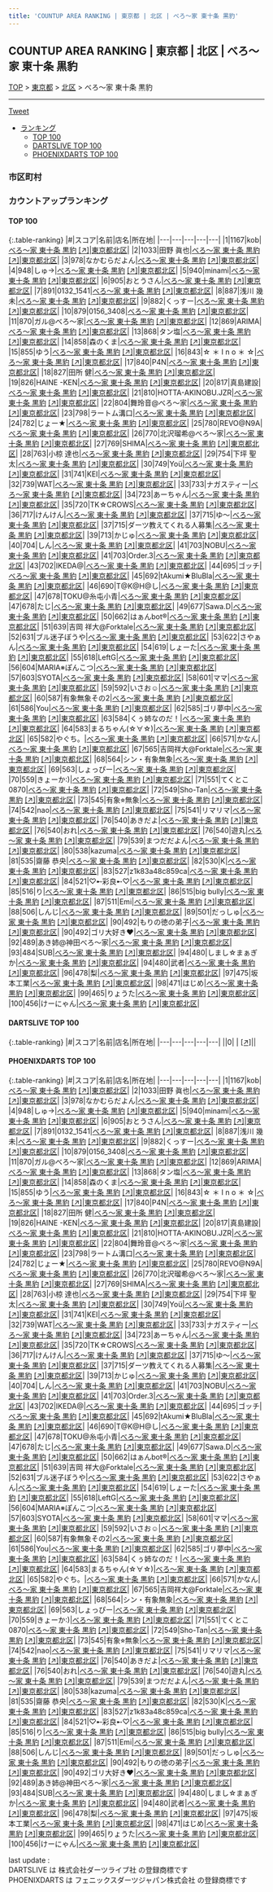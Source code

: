 ```yaml
---
title: 'COUNTUP AREA RANKING | 東京都 | 北区 | べろ～家 東十条 黒豹'
---
```

## COUNTUP AREA RANKING | 東京都 | 北区 | べろ～家 東十条 黒豹

[TOP](/darts/rank/) > [東京都](/darts/rank/東京都/) > [北区](/darts/rank/東京都/北区/) > べろ～家 東十条 黒豹

___

<a href="https://twitter.com/share?ref_src=twsrc%5Etfw" data-text="COUNTUP AREA RANKING | 東京都北区べろ～家 東十条 黒豹" class="twitter-share-button" data-hashtags="DARTSLIVE,PHOENIXDARTS,darts,ダーツ" data-show-count="false">Tweet</a>

* [ランキング](#カウントアップランキング)
    * [TOP 100](#top-100)
    * [DARTSLIVE TOP 100](#dartslive-top-100)
    * [PHOENIXDARTS TOP 100](#phoenixdarts-top-100)

### 市区町村

<ul>

</ul>

### カウントアップランキング

#### TOP 100



{:.table-ranking}
|#|スコア|名前|店名|所在地|
|---|---|---|---|---|
|1|1167|<span class="rank-name-pd">kob</span>|<a href="/darts/rank/shops/43661.html">べろ～家 東十条 黒豹</a> <a href="https://vs.phoenixdarts.com/jp/shop/shopDetailInfo/s_43661?s_seq=43661">[↗]</a>|<a href="/darts/rank/東京都/北区">東京都北区</a>|
|2|1033|<span class="rank-name-pd"><span class="pro-icon-pd"></span>田野 眞也</span>|<a href="/darts/rank/shops/43661.html">べろ～家 東十条 黒豹</a> <a href="https://vs.phoenixdarts.com/jp/shop/shopDetailInfo/s_43661?s_seq=43661">[↗]</a>|<a href="/darts/rank/東京都/北区">東京都北区</a>|
|3|978|<span class="rank-name-pd">なかむらだよん</span>|<a href="/darts/rank/shops/43661.html">べろ～家 東十条 黒豹</a> <a href="https://vs.phoenixdarts.com/jp/shop/shopDetailInfo/s_43661?s_seq=43661">[↗]</a>|<a href="/darts/rank/東京都/北区">東京都北区</a>|
|4|948|<span class="rank-name-pd">しゅ→</span>|<a href="/darts/rank/shops/43661.html">べろ～家 東十条 黒豹</a> <a href="https://vs.phoenixdarts.com/jp/shop/shopDetailInfo/s_43661?s_seq=43661">[↗]</a>|<a href="/darts/rank/東京都/北区">東京都北区</a>|
|5|940|<span class="rank-name-pd">minami</span>|<a href="/darts/rank/shops/43661.html">べろ～家 東十条 黒豹</a> <a href="https://vs.phoenixdarts.com/jp/shop/shopDetailInfo/s_43661?s_seq=43661">[↗]</a>|<a href="/darts/rank/東京都/北区">東京都北区</a>|
|6|905|<span class="rank-name-pd">おとうさん</span>|<a href="/darts/rank/shops/43661.html">べろ～家 東十条 黒豹</a> <a href="https://vs.phoenixdarts.com/jp/shop/shopDetailInfo/s_43661?s_seq=43661">[↗]</a>|<a href="/darts/rank/東京都/北区">東京都北区</a>|
|7|891|<span class="rank-name-pd">0132_1541</span>|<a href="/darts/rank/shops/43661.html">べろ～家 東十条 黒豹</a> <a href="https://vs.phoenixdarts.com/jp/shop/shopDetailInfo/s_43661?s_seq=43661">[↗]</a>|<a href="/darts/rank/東京都/北区">東京都北区</a>|
|8|887|<span class="rank-name-pd"><span class="pro-icon-pd"></span>浅川 幾未</span>|<a href="/darts/rank/shops/43661.html">べろ～家 東十条 黒豹</a> <a href="https://vs.phoenixdarts.com/jp/shop/shopDetailInfo/s_43661?s_seq=43661">[↗]</a>|<a href="/darts/rank/東京都/北区">東京都北区</a>|
|9|882|<span class="rank-name-pd">くっすー</span>|<a href="/darts/rank/shops/43661.html">べろ～家 東十条 黒豹</a> <a href="https://vs.phoenixdarts.com/jp/shop/shopDetailInfo/s_43661?s_seq=43661">[↗]</a>|<a href="/darts/rank/東京都/北区">東京都北区</a>|
|10|879|<span class="rank-name-pd">0156_3408</span>|<a href="/darts/rank/shops/43661.html">べろ～家 東十条 黒豹</a> <a href="https://vs.phoenixdarts.com/jp/shop/shopDetailInfo/s_43661?s_seq=43661">[↗]</a>|<a href="/darts/rank/東京都/北区">東京都北区</a>|
|11|870|<span class="rank-name-pd">ガル@べろ〜家</span>|<a href="/darts/rank/shops/43661.html">べろ～家 東十条 黒豹</a> <a href="https://vs.phoenixdarts.com/jp/shop/shopDetailInfo/s_43661?s_seq=43661">[↗]</a>|<a href="/darts/rank/東京都/北区">東京都北区</a>|
|12|869|<span class="rank-name-pd">ARIMA</span>|<a href="/darts/rank/shops/43661.html">べろ～家 東十条 黒豹</a> <a href="https://vs.phoenixdarts.com/jp/shop/shopDetailInfo/s_43661?s_seq=43661">[↗]</a>|<a href="/darts/rank/東京都/北区">東京都北区</a>|
|13|868|<span class="rank-name-pd">タン塩</span>|<a href="/darts/rank/shops/43661.html">べろ～家 東十条 黒豹</a> <a href="https://vs.phoenixdarts.com/jp/shop/shopDetailInfo/s_43661?s_seq=43661">[↗]</a>|<a href="/darts/rank/東京都/北区">東京都北区</a>|
|14|858|<span class="rank-name-pd">森のくま</span>|<a href="/darts/rank/shops/43661.html">べろ～家 東十条 黒豹</a> <a href="https://vs.phoenixdarts.com/jp/shop/shopDetailInfo/s_43661?s_seq=43661">[↗]</a>|<a href="/darts/rank/東京都/北区">東京都北区</a>|
|15|855|<span class="rank-name-pd">ゆう</span>|<a href="/darts/rank/shops/43661.html">べろ～家 東十条 黒豹</a> <a href="https://vs.phoenixdarts.com/jp/shop/shopDetailInfo/s_43661?s_seq=43661">[↗]</a>|<a href="/darts/rank/東京都/北区">東京都北区</a>|
|16|843|<span class="rank-name-pd">☆ ＊ I n o ＊ ☆</span>|<a href="/darts/rank/shops/43661.html">べろ～家 東十条 黒豹</a> <a href="https://vs.phoenixdarts.com/jp/shop/shopDetailInfo/s_43661?s_seq=43661">[↗]</a>|<a href="/darts/rank/東京都/北区">東京都北区</a>|
|17|840|<span class="rank-name-pd">P4N</span>|<a href="/darts/rank/shops/43661.html">べろ～家 東十条 黒豹</a> <a href="https://vs.phoenixdarts.com/jp/shop/shopDetailInfo/s_43661?s_seq=43661">[↗]</a>|<a href="/darts/rank/東京都/北区">東京都北区</a>|
|18|827|<span class="rank-name-pd">田所 健</span>|<a href="/darts/rank/shops/43661.html">べろ～家 東十条 黒豹</a> <a href="https://vs.phoenixdarts.com/jp/shop/shopDetailInfo/s_43661?s_seq=43661">[↗]</a>|<a href="/darts/rank/東京都/北区">東京都北区</a>|
|19|826|<span class="rank-name-pd">HAINE  -KEN</span>|<a href="/darts/rank/shops/43661.html">べろ～家 東十条 黒豹</a> <a href="https://vs.phoenixdarts.com/jp/shop/shopDetailInfo/s_43661?s_seq=43661">[↗]</a>|<a href="/darts/rank/東京都/北区">東京都北区</a>|
|20|817|<span class="rank-name-pd">真島建設</span>|<a href="/darts/rank/shops/43661.html">べろ～家 東十条 黒豹</a> <a href="https://vs.phoenixdarts.com/jp/shop/shopDetailInfo/s_43661?s_seq=43661">[↗]</a>|<a href="/darts/rank/東京都/北区">東京都北区</a>|
|21|810|<span class="rank-name-pd">HOTTA-AKINOBU.JZR</span>|<a href="/darts/rank/shops/43661.html">べろ～家 東十条 黒豹</a> <a href="https://vs.phoenixdarts.com/jp/shop/shopDetailInfo/s_43661?s_seq=43661">[↗]</a>|<a href="/darts/rank/東京都/北区">東京都北区</a>|
|22|804|<span class="rank-name-pd">舞玲音@べろ〜家</span>|<a href="/darts/rank/shops/43661.html">べろ～家 東十条 黒豹</a> <a href="https://vs.phoenixdarts.com/jp/shop/shopDetailInfo/s_43661?s_seq=43661">[↗]</a>|<a href="/darts/rank/東京都/北区">東京都北区</a>|
|23|798|<span class="rank-name-pd">ラートム溝口</span>|<a href="/darts/rank/shops/43661.html">べろ～家 東十条 黒豹</a> <a href="https://vs.phoenixdarts.com/jp/shop/shopDetailInfo/s_43661?s_seq=43661">[↗]</a>|<a href="/darts/rank/東京都/北区">東京都北区</a>|
|24|782|<span class="rank-name-pd">じょー★</span>|<a href="/darts/rank/shops/43661.html">べろ～家 東十条 黒豹</a> <a href="https://vs.phoenixdarts.com/jp/shop/shopDetailInfo/s_43661?s_seq=43661">[↗]</a>|<a href="/darts/rank/東京都/北区">東京都北区</a>|
|25|780|<span class="rank-name-pd">REVO@N9A</span>|<a href="/darts/rank/shops/43661.html">べろ～家 東十条 黒豹</a> <a href="https://vs.phoenixdarts.com/jp/shop/shopDetailInfo/s_43661?s_seq=43661">[↗]</a>|<a href="/darts/rank/東京都/北区">東京都北区</a>|
|26|770|<span class="rank-name-pd">北沢瑠希@べろ〜家</span>|<a href="/darts/rank/shops/43661.html">べろ～家 東十条 黒豹</a> <a href="https://vs.phoenixdarts.com/jp/shop/shopDetailInfo/s_43661?s_seq=43661">[↗]</a>|<a href="/darts/rank/東京都/北区">東京都北区</a>|
|27|769|<span class="rank-name-pd">SHIMA</span>|<a href="/darts/rank/shops/43661.html">べろ～家 東十条 黒豹</a> <a href="https://vs.phoenixdarts.com/jp/shop/shopDetailInfo/s_43661?s_seq=43661">[↗]</a>|<a href="/darts/rank/東京都/北区">東京都北区</a>|
|28|763|<span class="rank-name-pd"><span class="pro-icon-pd"></span>小椋 達也</span>|<a href="/darts/rank/shops/43661.html">べろ～家 東十条 黒豹</a> <a href="https://vs.phoenixdarts.com/jp/shop/shopDetailInfo/s_43661?s_seq=43661">[↗]</a>|<a href="/darts/rank/東京都/北区">東京都北区</a>|
|29|754|<span class="rank-name-pd"><span class="pro-icon-pd"></span>下坪 聖太</span>|<a href="/darts/rank/shops/43661.html">べろ～家 東十条 黒豹</a> <a href="https://vs.phoenixdarts.com/jp/shop/shopDetailInfo/s_43661?s_seq=43661">[↗]</a>|<a href="/darts/rank/東京都/北区">東京都北区</a>|
|30|749|<span class="rank-name-pd">Yoü</span>|<a href="/darts/rank/shops/43661.html">べろ～家 東十条 黒豹</a> <a href="https://vs.phoenixdarts.com/jp/shop/shopDetailInfo/s_43661?s_seq=43661">[↗]</a>|<a href="/darts/rank/東京都/北区">東京都北区</a>|
|31|741|<span class="rank-name-pd">KEI</span>|<a href="/darts/rank/shops/43661.html">べろ～家 東十条 黒豹</a> <a href="https://vs.phoenixdarts.com/jp/shop/shopDetailInfo/s_43661?s_seq=43661">[↗]</a>|<a href="/darts/rank/東京都/北区">東京都北区</a>|
|32|739|<span class="rank-name-pd">WAT</span>|<a href="/darts/rank/shops/43661.html">べろ～家 東十条 黒豹</a> <a href="https://vs.phoenixdarts.com/jp/shop/shopDetailInfo/s_43661?s_seq=43661">[↗]</a>|<a href="/darts/rank/東京都/北区">東京都北区</a>|
|33|733|<span class="rank-name-pd">ナガスティー</span>|<a href="/darts/rank/shops/43661.html">べろ～家 東十条 黒豹</a> <a href="https://vs.phoenixdarts.com/jp/shop/shopDetailInfo/s_43661?s_seq=43661">[↗]</a>|<a href="/darts/rank/東京都/北区">東京都北区</a>|
|34|723|<span class="rank-name-pd">あーちゃん</span>|<a href="/darts/rank/shops/43661.html">べろ～家 東十条 黒豹</a> <a href="https://vs.phoenixdarts.com/jp/shop/shopDetailInfo/s_43661?s_seq=43661">[↗]</a>|<a href="/darts/rank/東京都/北区">東京都北区</a>|
|35|720|<span class="rank-name-pd">TK☆CROWS</span>|<a href="/darts/rank/shops/43661.html">べろ～家 東十条 黒豹</a> <a href="https://vs.phoenixdarts.com/jp/shop/shopDetailInfo/s_43661?s_seq=43661">[↗]</a>|<a href="/darts/rank/東京都/北区">東京都北区</a>|
|36|717|<span class="rank-name-pd">けんけん</span>|<a href="/darts/rank/shops/43661.html">べろ～家 東十条 黒豹</a> <a href="https://vs.phoenixdarts.com/jp/shop/shopDetailInfo/s_43661?s_seq=43661">[↗]</a>|<a href="/darts/rank/東京都/北区">東京都北区</a>|
|37|715|<span class="rank-name-pd">ゆ～</span>|<a href="/darts/rank/shops/43661.html">べろ～家 東十条 黒豹</a> <a href="https://vs.phoenixdarts.com/jp/shop/shopDetailInfo/s_43661?s_seq=43661">[↗]</a>|<a href="/darts/rank/東京都/北区">東京都北区</a>|
|37|715|<span class="rank-name-pd">ダーツ教えてくれる人募集</span>|<a href="/darts/rank/shops/43661.html">べろ～家 東十条 黒豹</a> <a href="https://vs.phoenixdarts.com/jp/shop/shopDetailInfo/s_43661?s_seq=43661">[↗]</a>|<a href="/darts/rank/東京都/北区">東京都北区</a>|
|39|713|<span class="rank-name-pd">かじゅ</span>|<a href="/darts/rank/shops/43661.html">べろ～家 東十条 黒豹</a> <a href="https://vs.phoenixdarts.com/jp/shop/shopDetailInfo/s_43661?s_seq=43661">[↗]</a>|<a href="/darts/rank/東京都/北区">東京都北区</a>|
|40|704|<span class="rank-name-pd">しん</span>|<a href="/darts/rank/shops/43661.html">べろ～家 東十条 黒豹</a> <a href="https://vs.phoenixdarts.com/jp/shop/shopDetailInfo/s_43661?s_seq=43661">[↗]</a>|<a href="/darts/rank/東京都/北区">東京都北区</a>|
|41|703|<span class="rank-name-pd">NOBU</span>|<a href="/darts/rank/shops/43661.html">べろ～家 東十条 黒豹</a> <a href="https://vs.phoenixdarts.com/jp/shop/shopDetailInfo/s_43661?s_seq=43661">[↗]</a>|<a href="/darts/rank/東京都/北区">東京都北区</a>|
|41|703|<span class="rank-name-pd">Order.3</span>|<a href="/darts/rank/shops/43661.html">べろ～家 東十条 黒豹</a> <a href="https://vs.phoenixdarts.com/jp/shop/shopDetailInfo/s_43661?s_seq=43661">[↗]</a>|<a href="/darts/rank/東京都/北区">東京都北区</a>|
|43|702|<span class="rank-name-pd">IKEDA@</span>|<a href="/darts/rank/shops/43661.html">べろ～家 東十条 黒豹</a> <a href="https://vs.phoenixdarts.com/jp/shop/shopDetailInfo/s_43661?s_seq=43661">[↗]</a>|<a href="/darts/rank/東京都/北区">東京都北区</a>|
|44|695|<span class="rank-name-pd">ゴッチ</span>|<a href="/darts/rank/shops/43661.html">べろ～家 東十条 黒豹</a> <a href="https://vs.phoenixdarts.com/jp/shop/shopDetailInfo/s_43661?s_seq=43661">[↗]</a>|<a href="/darts/rank/東京都/北区">東京都北区</a>|
|45|692|<span class="rank-name-pd">tAkumi★BluBla</span>|<a href="/darts/rank/shops/43661.html">べろ～家 東十条 黒豹</a> <a href="https://vs.phoenixdarts.com/jp/shop/shopDetailInfo/s_43661?s_seq=43661">[↗]</a>|<a href="/darts/rank/東京都/北区">東京都北区</a>|
|46|690|<span class="rank-name-pd">T@K@H@し</span>|<a href="/darts/rank/shops/43661.html">べろ～家 東十条 黒豹</a> <a href="https://vs.phoenixdarts.com/jp/shop/shopDetailInfo/s_43661?s_seq=43661">[↗]</a>|<a href="/darts/rank/東京都/北区">東京都北区</a>|
|47|678|<span class="rank-name-pd">TOKU@糸屯小青</span>|<a href="/darts/rank/shops/43661.html">べろ～家 東十条 黒豹</a> <a href="https://vs.phoenixdarts.com/jp/shop/shopDetailInfo/s_43661?s_seq=43661">[↗]</a>|<a href="/darts/rank/東京都/北区">東京都北区</a>|
|47|678|<span class="rank-name-pd">たじ</span>|<a href="/darts/rank/shops/43661.html">べろ～家 東十条 黒豹</a> <a href="https://vs.phoenixdarts.com/jp/shop/shopDetailInfo/s_43661?s_seq=43661">[↗]</a>|<a href="/darts/rank/東京都/北区">東京都北区</a>|
|49|677|<span class="rank-name-pd">Sawa.D</span>|<a href="/darts/rank/shops/43661.html">べろ～家 東十条 黒豹</a> <a href="https://vs.phoenixdarts.com/jp/shop/shopDetailInfo/s_43661?s_seq=43661">[↗]</a>|<a href="/darts/rank/東京都/北区">東京都北区</a>|
|50|662|<span class="rank-name-pd">はぁんbot®</span>|<a href="/darts/rank/shops/43661.html">べろ～家 東十条 黒豹</a> <a href="https://vs.phoenixdarts.com/jp/shop/shopDetailInfo/s_43661?s_seq=43661">[↗]</a>|<a href="/darts/rank/東京都/北区">東京都北区</a>|
|51|639|<span class="rank-name-pd">吉岡 祥大@Forktale</span>|<a href="/darts/rank/shops/43661.html">べろ～家 東十条 黒豹</a> <a href="https://vs.phoenixdarts.com/jp/shop/shopDetailInfo/s_43661?s_seq=43661">[↗]</a>|<a href="/darts/rank/東京都/北区">東京都北区</a>|
|52|631|<span class="rank-name-pd">ブル迷子ぼうや</span>|<a href="/darts/rank/shops/43661.html">べろ～家 東十条 黒豹</a> <a href="https://vs.phoenixdarts.com/jp/shop/shopDetailInfo/s_43661?s_seq=43661">[↗]</a>|<a href="/darts/rank/東京都/北区">東京都北区</a>|
|53|622|<span class="rank-name-pd">さやぁん</span>|<a href="/darts/rank/shops/43661.html">べろ～家 東十条 黒豹</a> <a href="https://vs.phoenixdarts.com/jp/shop/shopDetailInfo/s_43661?s_seq=43661">[↗]</a>|<a href="/darts/rank/東京都/北区">東京都北区</a>|
|54|619|<span class="rank-name-pd">しょーた</span>|<a href="/darts/rank/shops/43661.html">べろ～家 東十条 黒豹</a> <a href="https://vs.phoenixdarts.com/jp/shop/shopDetailInfo/s_43661?s_seq=43661">[↗]</a>|<a href="/darts/rank/東京都/北区">東京都北区</a>|
|55|618|<span class="rank-name-pd">LeftG</span>|<a href="/darts/rank/shops/43661.html">べろ～家 東十条 黒豹</a> <a href="https://vs.phoenixdarts.com/jp/shop/shopDetailInfo/s_43661?s_seq=43661">[↗]</a>|<a href="/darts/rank/東京都/北区">東京都北区</a>|
|56|604|<span class="rank-name-pd">MARIA※ぽんこつ</span>|<a href="/darts/rank/shops/43661.html">べろ～家 東十条 黒豹</a> <a href="https://vs.phoenixdarts.com/jp/shop/shopDetailInfo/s_43661?s_seq=43661">[↗]</a>|<a href="/darts/rank/東京都/北区">東京都北区</a>|
|57|603|<span class="rank-name-pd">SYOTA</span>|<a href="/darts/rank/shops/43661.html">べろ～家 東十条 黒豹</a> <a href="https://vs.phoenixdarts.com/jp/shop/shopDetailInfo/s_43661?s_seq=43661">[↗]</a>|<a href="/darts/rank/東京都/北区">東京都北区</a>|
|58|601|<span class="rank-name-pd">ママ</span>|<a href="/darts/rank/shops/43661.html">べろ～家 東十条 黒豹</a> <a href="https://vs.phoenixdarts.com/jp/shop/shopDetailInfo/s_43661?s_seq=43661">[↗]</a>|<a href="/darts/rank/東京都/北区">東京都北区</a>|
|59|592|<span class="rank-name-pd">いさお☺</span>|<a href="/darts/rank/shops/43661.html">べろ～家 東十条 黒豹</a> <a href="https://vs.phoenixdarts.com/jp/shop/shopDetailInfo/s_43661?s_seq=43661">[↗]</a>|<a href="/darts/rank/東京都/北区">東京都北区</a>|
|60|587|<span class="rank-name-pd">有象無象その2</span>|<a href="/darts/rank/shops/43661.html">べろ～家 東十条 黒豹</a> <a href="https://vs.phoenixdarts.com/jp/shop/shopDetailInfo/s_43661?s_seq=43661">[↗]</a>|<a href="/darts/rank/東京都/北区">東京都北区</a>|
|61|586|<span class="rank-name-pd">You</span>|<a href="/darts/rank/shops/43661.html">べろ～家 東十条 黒豹</a> <a href="https://vs.phoenixdarts.com/jp/shop/shopDetailInfo/s_43661?s_seq=43661">[↗]</a>|<a href="/darts/rank/東京都/北区">東京都北区</a>|
|62|585|<span class="rank-name-pd">ゴリ夢中</span>|<a href="/darts/rank/shops/43661.html">べろ～家 東十条 黒豹</a> <a href="https://vs.phoenixdarts.com/jp/shop/shopDetailInfo/s_43661?s_seq=43661">[↗]</a>|<a href="/darts/rank/東京都/北区">東京都北区</a>|
|63|584|<span class="rank-name-pd">くぅ姉なのだ！</span>|<a href="/darts/rank/shops/43661.html">べろ～家 東十条 黒豹</a> <a href="https://vs.phoenixdarts.com/jp/shop/shopDetailInfo/s_43661?s_seq=43661">[↗]</a>|<a href="/darts/rank/東京都/北区">東京都北区</a>|
|64|583|<span class="rank-name-pd">まるちゃん(☆∀☆)</span>|<a href="/darts/rank/shops/43661.html">べろ～家 東十条 黒豹</a> <a href="https://vs.phoenixdarts.com/jp/shop/shopDetailInfo/s_43661?s_seq=43661">[↗]</a>|<a href="/darts/rank/東京都/北区">東京都北区</a>|
|65|582|<span class="rank-name-pd">やぐち。</span>|<a href="/darts/rank/shops/43661.html">べろ～家 東十条 黒豹</a> <a href="https://vs.phoenixdarts.com/jp/shop/shopDetailInfo/s_43661?s_seq=43661">[↗]</a>|<a href="/darts/rank/東京都/北区">東京都北区</a>|
|66|571|<span class="rank-name-pd">かなん</span>|<a href="/darts/rank/shops/43661.html">べろ～家 東十条 黒豹</a> <a href="https://vs.phoenixdarts.com/jp/shop/shopDetailInfo/s_43661?s_seq=43661">[↗]</a>|<a href="/darts/rank/東京都/北区">東京都北区</a>|
|67|565|<span class="rank-name-pd">吉岡祥大@Forktale</span>|<a href="/darts/rank/shops/43661.html">べろ～家 東十条 黒豹</a> <a href="https://vs.phoenixdarts.com/jp/shop/shopDetailInfo/s_43661?s_seq=43661">[↗]</a>|<a href="/darts/rank/東京都/北区">東京都北区</a>|
|68|564|<span class="rank-name-pd">シン・有象無象</span>|<a href="/darts/rank/shops/43661.html">べろ～家 東十条 黒豹</a> <a href="https://vs.phoenixdarts.com/jp/shop/shopDetailInfo/s_43661?s_seq=43661">[↗]</a>|<a href="/darts/rank/東京都/北区">東京都北区</a>|
|69|563|<span class="rank-name-pd">しょっぴー</span>|<a href="/darts/rank/shops/43661.html">べろ～家 東十条 黒豹</a> <a href="https://vs.phoenixdarts.com/jp/shop/shopDetailInfo/s_43661?s_seq=43661">[↗]</a>|<a href="/darts/rank/東京都/北区">東京都北区</a>|
|70|559|<span class="rank-name-pd">きょーか:)</span>|<a href="/darts/rank/shops/43661.html">べろ～家 東十条 黒豹</a> <a href="https://vs.phoenixdarts.com/jp/shop/shopDetailInfo/s_43661?s_seq=43661">[↗]</a>|<a href="/darts/rank/東京都/北区">東京都北区</a>|
|71|551|<span class="rank-name-pd">てくとこ0870</span>|<a href="/darts/rank/shops/43661.html">べろ～家 東十条 黒豹</a> <a href="https://vs.phoenixdarts.com/jp/shop/shopDetailInfo/s_43661?s_seq=43661">[↗]</a>|<a href="/darts/rank/東京都/北区">東京都北区</a>|
|72|549|<span class="rank-name-pd">Sho-Tan</span>|<a href="/darts/rank/shops/43661.html">べろ～家 東十条 黒豹</a> <a href="https://vs.phoenixdarts.com/jp/shop/shopDetailInfo/s_43661?s_seq=43661">[↗]</a>|<a href="/darts/rank/東京都/北区">東京都北区</a>|
|73|545|<span class="rank-name-pd">有象⭐︎無象</span>|<a href="/darts/rank/shops/43661.html">べろ～家 東十条 黒豹</a> <a href="https://vs.phoenixdarts.com/jp/shop/shopDetailInfo/s_43661?s_seq=43661">[↗]</a>|<a href="/darts/rank/東京都/北区">東京都北区</a>|
|74|542|<span class="rank-name-pd">nao</span>|<a href="/darts/rank/shops/43661.html">べろ～家 東十条 黒豹</a> <a href="https://vs.phoenixdarts.com/jp/shop/shopDetailInfo/s_43661?s_seq=43661">[↗]</a>|<a href="/darts/rank/東京都/北区">東京都北区</a>|
|75|541|<span class="rank-name-pd">リマリマ</span>|<a href="/darts/rank/shops/43661.html">べろ～家 東十条 黒豹</a> <a href="https://vs.phoenixdarts.com/jp/shop/shopDetailInfo/s_43661?s_seq=43661">[↗]</a>|<a href="/darts/rank/東京都/北区">東京都北区</a>|
|76|540|<span class="rank-name-pd">あきだよ</span>|<a href="/darts/rank/shops/43661.html">べろ～家 東十条 黒豹</a> <a href="https://vs.phoenixdarts.com/jp/shop/shopDetailInfo/s_43661?s_seq=43661">[↗]</a>|<a href="/darts/rank/東京都/北区">東京都北区</a>|
|76|540|<span class="rank-name-pd">おれ</span>|<a href="/darts/rank/shops/43661.html">べろ～家 東十条 黒豹</a> <a href="https://vs.phoenixdarts.com/jp/shop/shopDetailInfo/s_43661?s_seq=43661">[↗]</a>|<a href="/darts/rank/東京都/北区">東京都北区</a>|
|76|540|<span class="rank-name-pd">遊丸</span>|<a href="/darts/rank/shops/43661.html">べろ～家 東十条 黒豹</a> <a href="https://vs.phoenixdarts.com/jp/shop/shopDetailInfo/s_43661?s_seq=43661">[↗]</a>|<a href="/darts/rank/東京都/北区">東京都北区</a>|
|79|539|<span class="rank-name-pd">まつだだよん</span>|<a href="/darts/rank/shops/43661.html">べろ～家 東十条 黒豹</a> <a href="https://vs.phoenixdarts.com/jp/shop/shopDetailInfo/s_43661?s_seq=43661">[↗]</a>|<a href="/darts/rank/東京都/北区">東京都北区</a>|
|80|538|<span class="rank-name-pd">kazuma</span>|<a href="/darts/rank/shops/43661.html">べろ～家 東十条 黒豹</a> <a href="https://vs.phoenixdarts.com/jp/shop/shopDetailInfo/s_43661?s_seq=43661">[↗]</a>|<a href="/darts/rank/東京都/北区">東京都北区</a>|
|81|535|<span class="rank-name-pd"><span class="pro-icon-pd"></span>齋藤 恭央</span>|<a href="/darts/rank/shops/43661.html">べろ～家 東十条 黒豹</a> <a href="https://vs.phoenixdarts.com/jp/shop/shopDetailInfo/s_43661?s_seq=43661">[↗]</a>|<a href="/darts/rank/東京都/北区">東京都北区</a>|
|82|530|<span class="rank-name-pd">K</span>|<a href="/darts/rank/shops/43661.html">べろ～家 東十条 黒豹</a> <a href="https://vs.phoenixdarts.com/jp/shop/shopDetailInfo/s_43661?s_seq=43661">[↗]</a>|<a href="/darts/rank/東京都/北区">東京都北区</a>|
|83|527|<span class="rank-name-pd">z1k83a48c859ca</span>|<a href="/darts/rank/shops/43661.html">べろ～家 東十条 黒豹</a> <a href="https://vs.phoenixdarts.com/jp/shop/shopDetailInfo/s_43661?s_seq=43661">[↗]</a>|<a href="/darts/rank/東京都/北区">東京都北区</a>|
|84|521|<span class="rank-name-pd">♡➸彩良➸♡</span>|<a href="/darts/rank/shops/43661.html">べろ～家 東十条 黒豹</a> <a href="https://vs.phoenixdarts.com/jp/shop/shopDetailInfo/s_43661?s_seq=43661">[↗]</a>|<a href="/darts/rank/東京都/北区">東京都北区</a>|
|85|516|<span class="rank-name-pd">り</span>|<a href="/darts/rank/shops/43661.html">べろ～家 東十条 黒豹</a> <a href="https://vs.phoenixdarts.com/jp/shop/shopDetailInfo/s_43661?s_seq=43661">[↗]</a>|<a href="/darts/rank/東京都/北区">東京都北区</a>|
|86|515|<span class="rank-name-pd">big bully</span>|<a href="/darts/rank/shops/43661.html">べろ～家 東十条 黒豹</a> <a href="https://vs.phoenixdarts.com/jp/shop/shopDetailInfo/s_43661?s_seq=43661">[↗]</a>|<a href="/darts/rank/東京都/北区">東京都北区</a>|
|87|511|<span class="rank-name-pd">Emi</span>|<a href="/darts/rank/shops/43661.html">べろ～家 東十条 黒豹</a> <a href="https://vs.phoenixdarts.com/jp/shop/shopDetailInfo/s_43661?s_seq=43661">[↗]</a>|<a href="/darts/rank/東京都/北区">東京都北区</a>|
|88|506|<span class="rank-name-pd">しんじ</span>|<a href="/darts/rank/shops/43661.html">べろ～家 東十条 黒豹</a> <a href="https://vs.phoenixdarts.com/jp/shop/shopDetailInfo/s_43661?s_seq=43661">[↗]</a>|<a href="/darts/rank/東京都/北区">東京都北区</a>|
|89|501|<span class="rank-name-pd">だっしゅ</span>|<a href="/darts/rank/shops/43661.html">べろ～家 東十条 黒豹</a> <a href="https://vs.phoenixdarts.com/jp/shop/shopDetailInfo/s_43661?s_seq=43661">[↗]</a>|<a href="/darts/rank/東京都/北区">東京都北区</a>|
|90|492|<span class="rank-name-pd">もりの徳の弟子</span>|<a href="/darts/rank/shops/43661.html">べろ～家 東十条 黒豹</a> <a href="https://vs.phoenixdarts.com/jp/shop/shopDetailInfo/s_43661?s_seq=43661">[↗]</a>|<a href="/darts/rank/東京都/北区">東京都北区</a>|
|90|492|<span class="rank-name-pd">ゴリ大好き♥</span>|<a href="/darts/rank/shops/43661.html">べろ～家 東十条 黒豹</a> <a href="https://vs.phoenixdarts.com/jp/shop/shopDetailInfo/s_43661?s_seq=43661">[↗]</a>|<a href="/darts/rank/東京都/北区">東京都北区</a>|
|92|489|<span class="rank-name-pd">あき姉@神田べろ〜家</span>|<a href="/darts/rank/shops/43661.html">べろ～家 東十条 黒豹</a> <a href="https://vs.phoenixdarts.com/jp/shop/shopDetailInfo/s_43661?s_seq=43661">[↗]</a>|<a href="/darts/rank/東京都/北区">東京都北区</a>|
|93|484|<span class="rank-name-pd">SUB</span>|<a href="/darts/rank/shops/43661.html">べろ～家 東十条 黒豹</a> <a href="https://vs.phoenixdarts.com/jp/shop/shopDetailInfo/s_43661?s_seq=43661">[↗]</a>|<a href="/darts/rank/東京都/北区">東京都北区</a>|
|94|480|<span class="rank-name-pd">しまし☆まぁぎか</span>|<a href="/darts/rank/shops/43661.html">べろ～家 東十条 黒豹</a> <a href="https://vs.phoenixdarts.com/jp/shop/shopDetailInfo/s_43661?s_seq=43661">[↗]</a>|<a href="/darts/rank/東京都/北区">東京都北区</a>|
|94|480|<span class="rank-name-pd">武者</span>|<a href="/darts/rank/shops/43661.html">べろ～家 東十条 黒豹</a> <a href="https://vs.phoenixdarts.com/jp/shop/shopDetailInfo/s_43661?s_seq=43661">[↗]</a>|<a href="/darts/rank/東京都/北区">東京都北区</a>|
|96|478|<span class="rank-name-pd">梨</span>|<a href="/darts/rank/shops/43661.html">べろ～家 東十条 黒豹</a> <a href="https://vs.phoenixdarts.com/jp/shop/shopDetailInfo/s_43661?s_seq=43661">[↗]</a>|<a href="/darts/rank/東京都/北区">東京都北区</a>|
|97|475|<span class="rank-name-pd">坂本工業</span>|<a href="/darts/rank/shops/43661.html">べろ～家 東十条 黒豹</a> <a href="https://vs.phoenixdarts.com/jp/shop/shopDetailInfo/s_43661?s_seq=43661">[↗]</a>|<a href="/darts/rank/東京都/北区">東京都北区</a>|
|98|471|<span class="rank-name-pd">はじめ</span>|<a href="/darts/rank/shops/43661.html">べろ～家 東十条 黒豹</a> <a href="https://vs.phoenixdarts.com/jp/shop/shopDetailInfo/s_43661?s_seq=43661">[↗]</a>|<a href="/darts/rank/東京都/北区">東京都北区</a>|
|99|465|<span class="rank-name-pd">りょうた</span>|<a href="/darts/rank/shops/43661.html">べろ～家 東十条 黒豹</a> <a href="https://vs.phoenixdarts.com/jp/shop/shopDetailInfo/s_43661?s_seq=43661">[↗]</a>|<a href="/darts/rank/東京都/北区">東京都北区</a>|
|100|456|<span class="rank-name-pd">けーにゃん</span>|<a href="/darts/rank/shops/43661.html">べろ～家 東十条 黒豹</a> <a href="https://vs.phoenixdarts.com/jp/shop/shopDetailInfo/s_43661?s_seq=43661">[↗]</a>|<a href="/darts/rank/東京都/北区">東京都北区</a>|


#### DARTSLIVE TOP 100



{:.table-ranking}
|#|スコア|名前|店名|所在地|
|---|---|---|---|---|
||0|<span class="rank-name-dl"> </span>|<a href="/darts/rank/shops/.html"></a> <a href="">[↗]</a>|<a href="/darts/rank//"></a>|


#### PHOENIXDARTS TOP 100



{:.table-ranking}
|#|スコア|名前|店名|所在地|
|---|---|---|---|---|
|1|1167|<span class="rank-name-pd">kob</span>|<a href="/darts/rank/shops/43661.html">べろ～家 東十条 黒豹</a> <a href="https://vs.phoenixdarts.com/jp/shop/shopDetailInfo/s_43661?s_seq=43661">[↗]</a>|<a href="/darts/rank/東京都/北区">東京都北区</a>|
|2|1033|<span class="rank-name-pd"><span class="pro-icon-pd"></span>田野 眞也</span>|<a href="/darts/rank/shops/43661.html">べろ～家 東十条 黒豹</a> <a href="https://vs.phoenixdarts.com/jp/shop/shopDetailInfo/s_43661?s_seq=43661">[↗]</a>|<a href="/darts/rank/東京都/北区">東京都北区</a>|
|3|978|<span class="rank-name-pd">なかむらだよん</span>|<a href="/darts/rank/shops/43661.html">べろ～家 東十条 黒豹</a> <a href="https://vs.phoenixdarts.com/jp/shop/shopDetailInfo/s_43661?s_seq=43661">[↗]</a>|<a href="/darts/rank/東京都/北区">東京都北区</a>|
|4|948|<span class="rank-name-pd">しゅ→</span>|<a href="/darts/rank/shops/43661.html">べろ～家 東十条 黒豹</a> <a href="https://vs.phoenixdarts.com/jp/shop/shopDetailInfo/s_43661?s_seq=43661">[↗]</a>|<a href="/darts/rank/東京都/北区">東京都北区</a>|
|5|940|<span class="rank-name-pd">minami</span>|<a href="/darts/rank/shops/43661.html">べろ～家 東十条 黒豹</a> <a href="https://vs.phoenixdarts.com/jp/shop/shopDetailInfo/s_43661?s_seq=43661">[↗]</a>|<a href="/darts/rank/東京都/北区">東京都北区</a>|
|6|905|<span class="rank-name-pd">おとうさん</span>|<a href="/darts/rank/shops/43661.html">べろ～家 東十条 黒豹</a> <a href="https://vs.phoenixdarts.com/jp/shop/shopDetailInfo/s_43661?s_seq=43661">[↗]</a>|<a href="/darts/rank/東京都/北区">東京都北区</a>|
|7|891|<span class="rank-name-pd">0132_1541</span>|<a href="/darts/rank/shops/43661.html">べろ～家 東十条 黒豹</a> <a href="https://vs.phoenixdarts.com/jp/shop/shopDetailInfo/s_43661?s_seq=43661">[↗]</a>|<a href="/darts/rank/東京都/北区">東京都北区</a>|
|8|887|<span class="rank-name-pd"><span class="pro-icon-pd"></span>浅川 幾未</span>|<a href="/darts/rank/shops/43661.html">べろ～家 東十条 黒豹</a> <a href="https://vs.phoenixdarts.com/jp/shop/shopDetailInfo/s_43661?s_seq=43661">[↗]</a>|<a href="/darts/rank/東京都/北区">東京都北区</a>|
|9|882|<span class="rank-name-pd">くっすー</span>|<a href="/darts/rank/shops/43661.html">べろ～家 東十条 黒豹</a> <a href="https://vs.phoenixdarts.com/jp/shop/shopDetailInfo/s_43661?s_seq=43661">[↗]</a>|<a href="/darts/rank/東京都/北区">東京都北区</a>|
|10|879|<span class="rank-name-pd">0156_3408</span>|<a href="/darts/rank/shops/43661.html">べろ～家 東十条 黒豹</a> <a href="https://vs.phoenixdarts.com/jp/shop/shopDetailInfo/s_43661?s_seq=43661">[↗]</a>|<a href="/darts/rank/東京都/北区">東京都北区</a>|
|11|870|<span class="rank-name-pd">ガル@べろ〜家</span>|<a href="/darts/rank/shops/43661.html">べろ～家 東十条 黒豹</a> <a href="https://vs.phoenixdarts.com/jp/shop/shopDetailInfo/s_43661?s_seq=43661">[↗]</a>|<a href="/darts/rank/東京都/北区">東京都北区</a>|
|12|869|<span class="rank-name-pd">ARIMA</span>|<a href="/darts/rank/shops/43661.html">べろ～家 東十条 黒豹</a> <a href="https://vs.phoenixdarts.com/jp/shop/shopDetailInfo/s_43661?s_seq=43661">[↗]</a>|<a href="/darts/rank/東京都/北区">東京都北区</a>|
|13|868|<span class="rank-name-pd">タン塩</span>|<a href="/darts/rank/shops/43661.html">べろ～家 東十条 黒豹</a> <a href="https://vs.phoenixdarts.com/jp/shop/shopDetailInfo/s_43661?s_seq=43661">[↗]</a>|<a href="/darts/rank/東京都/北区">東京都北区</a>|
|14|858|<span class="rank-name-pd">森のくま</span>|<a href="/darts/rank/shops/43661.html">べろ～家 東十条 黒豹</a> <a href="https://vs.phoenixdarts.com/jp/shop/shopDetailInfo/s_43661?s_seq=43661">[↗]</a>|<a href="/darts/rank/東京都/北区">東京都北区</a>|
|15|855|<span class="rank-name-pd">ゆう</span>|<a href="/darts/rank/shops/43661.html">べろ～家 東十条 黒豹</a> <a href="https://vs.phoenixdarts.com/jp/shop/shopDetailInfo/s_43661?s_seq=43661">[↗]</a>|<a href="/darts/rank/東京都/北区">東京都北区</a>|
|16|843|<span class="rank-name-pd">☆ ＊ I n o ＊ ☆</span>|<a href="/darts/rank/shops/43661.html">べろ～家 東十条 黒豹</a> <a href="https://vs.phoenixdarts.com/jp/shop/shopDetailInfo/s_43661?s_seq=43661">[↗]</a>|<a href="/darts/rank/東京都/北区">東京都北区</a>|
|17|840|<span class="rank-name-pd">P4N</span>|<a href="/darts/rank/shops/43661.html">べろ～家 東十条 黒豹</a> <a href="https://vs.phoenixdarts.com/jp/shop/shopDetailInfo/s_43661?s_seq=43661">[↗]</a>|<a href="/darts/rank/東京都/北区">東京都北区</a>|
|18|827|<span class="rank-name-pd">田所 健</span>|<a href="/darts/rank/shops/43661.html">べろ～家 東十条 黒豹</a> <a href="https://vs.phoenixdarts.com/jp/shop/shopDetailInfo/s_43661?s_seq=43661">[↗]</a>|<a href="/darts/rank/東京都/北区">東京都北区</a>|
|19|826|<span class="rank-name-pd">HAINE  -KEN</span>|<a href="/darts/rank/shops/43661.html">べろ～家 東十条 黒豹</a> <a href="https://vs.phoenixdarts.com/jp/shop/shopDetailInfo/s_43661?s_seq=43661">[↗]</a>|<a href="/darts/rank/東京都/北区">東京都北区</a>|
|20|817|<span class="rank-name-pd">真島建設</span>|<a href="/darts/rank/shops/43661.html">べろ～家 東十条 黒豹</a> <a href="https://vs.phoenixdarts.com/jp/shop/shopDetailInfo/s_43661?s_seq=43661">[↗]</a>|<a href="/darts/rank/東京都/北区">東京都北区</a>|
|21|810|<span class="rank-name-pd">HOTTA-AKINOBU.JZR</span>|<a href="/darts/rank/shops/43661.html">べろ～家 東十条 黒豹</a> <a href="https://vs.phoenixdarts.com/jp/shop/shopDetailInfo/s_43661?s_seq=43661">[↗]</a>|<a href="/darts/rank/東京都/北区">東京都北区</a>|
|22|804|<span class="rank-name-pd">舞玲音@べろ〜家</span>|<a href="/darts/rank/shops/43661.html">べろ～家 東十条 黒豹</a> <a href="https://vs.phoenixdarts.com/jp/shop/shopDetailInfo/s_43661?s_seq=43661">[↗]</a>|<a href="/darts/rank/東京都/北区">東京都北区</a>|
|23|798|<span class="rank-name-pd">ラートム溝口</span>|<a href="/darts/rank/shops/43661.html">べろ～家 東十条 黒豹</a> <a href="https://vs.phoenixdarts.com/jp/shop/shopDetailInfo/s_43661?s_seq=43661">[↗]</a>|<a href="/darts/rank/東京都/北区">東京都北区</a>|
|24|782|<span class="rank-name-pd">じょー★</span>|<a href="/darts/rank/shops/43661.html">べろ～家 東十条 黒豹</a> <a href="https://vs.phoenixdarts.com/jp/shop/shopDetailInfo/s_43661?s_seq=43661">[↗]</a>|<a href="/darts/rank/東京都/北区">東京都北区</a>|
|25|780|<span class="rank-name-pd">REVO@N9A</span>|<a href="/darts/rank/shops/43661.html">べろ～家 東十条 黒豹</a> <a href="https://vs.phoenixdarts.com/jp/shop/shopDetailInfo/s_43661?s_seq=43661">[↗]</a>|<a href="/darts/rank/東京都/北区">東京都北区</a>|
|26|770|<span class="rank-name-pd">北沢瑠希@べろ〜家</span>|<a href="/darts/rank/shops/43661.html">べろ～家 東十条 黒豹</a> <a href="https://vs.phoenixdarts.com/jp/shop/shopDetailInfo/s_43661?s_seq=43661">[↗]</a>|<a href="/darts/rank/東京都/北区">東京都北区</a>|
|27|769|<span class="rank-name-pd">SHIMA</span>|<a href="/darts/rank/shops/43661.html">べろ～家 東十条 黒豹</a> <a href="https://vs.phoenixdarts.com/jp/shop/shopDetailInfo/s_43661?s_seq=43661">[↗]</a>|<a href="/darts/rank/東京都/北区">東京都北区</a>|
|28|763|<span class="rank-name-pd"><span class="pro-icon-pd"></span>小椋 達也</span>|<a href="/darts/rank/shops/43661.html">べろ～家 東十条 黒豹</a> <a href="https://vs.phoenixdarts.com/jp/shop/shopDetailInfo/s_43661?s_seq=43661">[↗]</a>|<a href="/darts/rank/東京都/北区">東京都北区</a>|
|29|754|<span class="rank-name-pd"><span class="pro-icon-pd"></span>下坪 聖太</span>|<a href="/darts/rank/shops/43661.html">べろ～家 東十条 黒豹</a> <a href="https://vs.phoenixdarts.com/jp/shop/shopDetailInfo/s_43661?s_seq=43661">[↗]</a>|<a href="/darts/rank/東京都/北区">東京都北区</a>|
|30|749|<span class="rank-name-pd">Yoü</span>|<a href="/darts/rank/shops/43661.html">べろ～家 東十条 黒豹</a> <a href="https://vs.phoenixdarts.com/jp/shop/shopDetailInfo/s_43661?s_seq=43661">[↗]</a>|<a href="/darts/rank/東京都/北区">東京都北区</a>|
|31|741|<span class="rank-name-pd">KEI</span>|<a href="/darts/rank/shops/43661.html">べろ～家 東十条 黒豹</a> <a href="https://vs.phoenixdarts.com/jp/shop/shopDetailInfo/s_43661?s_seq=43661">[↗]</a>|<a href="/darts/rank/東京都/北区">東京都北区</a>|
|32|739|<span class="rank-name-pd">WAT</span>|<a href="/darts/rank/shops/43661.html">べろ～家 東十条 黒豹</a> <a href="https://vs.phoenixdarts.com/jp/shop/shopDetailInfo/s_43661?s_seq=43661">[↗]</a>|<a href="/darts/rank/東京都/北区">東京都北区</a>|
|33|733|<span class="rank-name-pd">ナガスティー</span>|<a href="/darts/rank/shops/43661.html">べろ～家 東十条 黒豹</a> <a href="https://vs.phoenixdarts.com/jp/shop/shopDetailInfo/s_43661?s_seq=43661">[↗]</a>|<a href="/darts/rank/東京都/北区">東京都北区</a>|
|34|723|<span class="rank-name-pd">あーちゃん</span>|<a href="/darts/rank/shops/43661.html">べろ～家 東十条 黒豹</a> <a href="https://vs.phoenixdarts.com/jp/shop/shopDetailInfo/s_43661?s_seq=43661">[↗]</a>|<a href="/darts/rank/東京都/北区">東京都北区</a>|
|35|720|<span class="rank-name-pd">TK☆CROWS</span>|<a href="/darts/rank/shops/43661.html">べろ～家 東十条 黒豹</a> <a href="https://vs.phoenixdarts.com/jp/shop/shopDetailInfo/s_43661?s_seq=43661">[↗]</a>|<a href="/darts/rank/東京都/北区">東京都北区</a>|
|36|717|<span class="rank-name-pd">けんけん</span>|<a href="/darts/rank/shops/43661.html">べろ～家 東十条 黒豹</a> <a href="https://vs.phoenixdarts.com/jp/shop/shopDetailInfo/s_43661?s_seq=43661">[↗]</a>|<a href="/darts/rank/東京都/北区">東京都北区</a>|
|37|715|<span class="rank-name-pd">ゆ～</span>|<a href="/darts/rank/shops/43661.html">べろ～家 東十条 黒豹</a> <a href="https://vs.phoenixdarts.com/jp/shop/shopDetailInfo/s_43661?s_seq=43661">[↗]</a>|<a href="/darts/rank/東京都/北区">東京都北区</a>|
|37|715|<span class="rank-name-pd">ダーツ教えてくれる人募集</span>|<a href="/darts/rank/shops/43661.html">べろ～家 東十条 黒豹</a> <a href="https://vs.phoenixdarts.com/jp/shop/shopDetailInfo/s_43661?s_seq=43661">[↗]</a>|<a href="/darts/rank/東京都/北区">東京都北区</a>|
|39|713|<span class="rank-name-pd">かじゅ</span>|<a href="/darts/rank/shops/43661.html">べろ～家 東十条 黒豹</a> <a href="https://vs.phoenixdarts.com/jp/shop/shopDetailInfo/s_43661?s_seq=43661">[↗]</a>|<a href="/darts/rank/東京都/北区">東京都北区</a>|
|40|704|<span class="rank-name-pd">しん</span>|<a href="/darts/rank/shops/43661.html">べろ～家 東十条 黒豹</a> <a href="https://vs.phoenixdarts.com/jp/shop/shopDetailInfo/s_43661?s_seq=43661">[↗]</a>|<a href="/darts/rank/東京都/北区">東京都北区</a>|
|41|703|<span class="rank-name-pd">NOBU</span>|<a href="/darts/rank/shops/43661.html">べろ～家 東十条 黒豹</a> <a href="https://vs.phoenixdarts.com/jp/shop/shopDetailInfo/s_43661?s_seq=43661">[↗]</a>|<a href="/darts/rank/東京都/北区">東京都北区</a>|
|41|703|<span class="rank-name-pd">Order.3</span>|<a href="/darts/rank/shops/43661.html">べろ～家 東十条 黒豹</a> <a href="https://vs.phoenixdarts.com/jp/shop/shopDetailInfo/s_43661?s_seq=43661">[↗]</a>|<a href="/darts/rank/東京都/北区">東京都北区</a>|
|43|702|<span class="rank-name-pd">IKEDA@</span>|<a href="/darts/rank/shops/43661.html">べろ～家 東十条 黒豹</a> <a href="https://vs.phoenixdarts.com/jp/shop/shopDetailInfo/s_43661?s_seq=43661">[↗]</a>|<a href="/darts/rank/東京都/北区">東京都北区</a>|
|44|695|<span class="rank-name-pd">ゴッチ</span>|<a href="/darts/rank/shops/43661.html">べろ～家 東十条 黒豹</a> <a href="https://vs.phoenixdarts.com/jp/shop/shopDetailInfo/s_43661?s_seq=43661">[↗]</a>|<a href="/darts/rank/東京都/北区">東京都北区</a>|
|45|692|<span class="rank-name-pd">tAkumi★BluBla</span>|<a href="/darts/rank/shops/43661.html">べろ～家 東十条 黒豹</a> <a href="https://vs.phoenixdarts.com/jp/shop/shopDetailInfo/s_43661?s_seq=43661">[↗]</a>|<a href="/darts/rank/東京都/北区">東京都北区</a>|
|46|690|<span class="rank-name-pd">T@K@H@し</span>|<a href="/darts/rank/shops/43661.html">べろ～家 東十条 黒豹</a> <a href="https://vs.phoenixdarts.com/jp/shop/shopDetailInfo/s_43661?s_seq=43661">[↗]</a>|<a href="/darts/rank/東京都/北区">東京都北区</a>|
|47|678|<span class="rank-name-pd">TOKU@糸屯小青</span>|<a href="/darts/rank/shops/43661.html">べろ～家 東十条 黒豹</a> <a href="https://vs.phoenixdarts.com/jp/shop/shopDetailInfo/s_43661?s_seq=43661">[↗]</a>|<a href="/darts/rank/東京都/北区">東京都北区</a>|
|47|678|<span class="rank-name-pd">たじ</span>|<a href="/darts/rank/shops/43661.html">べろ～家 東十条 黒豹</a> <a href="https://vs.phoenixdarts.com/jp/shop/shopDetailInfo/s_43661?s_seq=43661">[↗]</a>|<a href="/darts/rank/東京都/北区">東京都北区</a>|
|49|677|<span class="rank-name-pd">Sawa.D</span>|<a href="/darts/rank/shops/43661.html">べろ～家 東十条 黒豹</a> <a href="https://vs.phoenixdarts.com/jp/shop/shopDetailInfo/s_43661?s_seq=43661">[↗]</a>|<a href="/darts/rank/東京都/北区">東京都北区</a>|
|50|662|<span class="rank-name-pd">はぁんbot®</span>|<a href="/darts/rank/shops/43661.html">べろ～家 東十条 黒豹</a> <a href="https://vs.phoenixdarts.com/jp/shop/shopDetailInfo/s_43661?s_seq=43661">[↗]</a>|<a href="/darts/rank/東京都/北区">東京都北区</a>|
|51|639|<span class="rank-name-pd">吉岡 祥大@Forktale</span>|<a href="/darts/rank/shops/43661.html">べろ～家 東十条 黒豹</a> <a href="https://vs.phoenixdarts.com/jp/shop/shopDetailInfo/s_43661?s_seq=43661">[↗]</a>|<a href="/darts/rank/東京都/北区">東京都北区</a>|
|52|631|<span class="rank-name-pd">ブル迷子ぼうや</span>|<a href="/darts/rank/shops/43661.html">べろ～家 東十条 黒豹</a> <a href="https://vs.phoenixdarts.com/jp/shop/shopDetailInfo/s_43661?s_seq=43661">[↗]</a>|<a href="/darts/rank/東京都/北区">東京都北区</a>|
|53|622|<span class="rank-name-pd">さやぁん</span>|<a href="/darts/rank/shops/43661.html">べろ～家 東十条 黒豹</a> <a href="https://vs.phoenixdarts.com/jp/shop/shopDetailInfo/s_43661?s_seq=43661">[↗]</a>|<a href="/darts/rank/東京都/北区">東京都北区</a>|
|54|619|<span class="rank-name-pd">しょーた</span>|<a href="/darts/rank/shops/43661.html">べろ～家 東十条 黒豹</a> <a href="https://vs.phoenixdarts.com/jp/shop/shopDetailInfo/s_43661?s_seq=43661">[↗]</a>|<a href="/darts/rank/東京都/北区">東京都北区</a>|
|55|618|<span class="rank-name-pd">LeftG</span>|<a href="/darts/rank/shops/43661.html">べろ～家 東十条 黒豹</a> <a href="https://vs.phoenixdarts.com/jp/shop/shopDetailInfo/s_43661?s_seq=43661">[↗]</a>|<a href="/darts/rank/東京都/北区">東京都北区</a>|
|56|604|<span class="rank-name-pd">MARIA※ぽんこつ</span>|<a href="/darts/rank/shops/43661.html">べろ～家 東十条 黒豹</a> <a href="https://vs.phoenixdarts.com/jp/shop/shopDetailInfo/s_43661?s_seq=43661">[↗]</a>|<a href="/darts/rank/東京都/北区">東京都北区</a>|
|57|603|<span class="rank-name-pd">SYOTA</span>|<a href="/darts/rank/shops/43661.html">べろ～家 東十条 黒豹</a> <a href="https://vs.phoenixdarts.com/jp/shop/shopDetailInfo/s_43661?s_seq=43661">[↗]</a>|<a href="/darts/rank/東京都/北区">東京都北区</a>|
|58|601|<span class="rank-name-pd">ママ</span>|<a href="/darts/rank/shops/43661.html">べろ～家 東十条 黒豹</a> <a href="https://vs.phoenixdarts.com/jp/shop/shopDetailInfo/s_43661?s_seq=43661">[↗]</a>|<a href="/darts/rank/東京都/北区">東京都北区</a>|
|59|592|<span class="rank-name-pd">いさお☺</span>|<a href="/darts/rank/shops/43661.html">べろ～家 東十条 黒豹</a> <a href="https://vs.phoenixdarts.com/jp/shop/shopDetailInfo/s_43661?s_seq=43661">[↗]</a>|<a href="/darts/rank/東京都/北区">東京都北区</a>|
|60|587|<span class="rank-name-pd">有象無象その2</span>|<a href="/darts/rank/shops/43661.html">べろ～家 東十条 黒豹</a> <a href="https://vs.phoenixdarts.com/jp/shop/shopDetailInfo/s_43661?s_seq=43661">[↗]</a>|<a href="/darts/rank/東京都/北区">東京都北区</a>|
|61|586|<span class="rank-name-pd">You</span>|<a href="/darts/rank/shops/43661.html">べろ～家 東十条 黒豹</a> <a href="https://vs.phoenixdarts.com/jp/shop/shopDetailInfo/s_43661?s_seq=43661">[↗]</a>|<a href="/darts/rank/東京都/北区">東京都北区</a>|
|62|585|<span class="rank-name-pd">ゴリ夢中</span>|<a href="/darts/rank/shops/43661.html">べろ～家 東十条 黒豹</a> <a href="https://vs.phoenixdarts.com/jp/shop/shopDetailInfo/s_43661?s_seq=43661">[↗]</a>|<a href="/darts/rank/東京都/北区">東京都北区</a>|
|63|584|<span class="rank-name-pd">くぅ姉なのだ！</span>|<a href="/darts/rank/shops/43661.html">べろ～家 東十条 黒豹</a> <a href="https://vs.phoenixdarts.com/jp/shop/shopDetailInfo/s_43661?s_seq=43661">[↗]</a>|<a href="/darts/rank/東京都/北区">東京都北区</a>|
|64|583|<span class="rank-name-pd">まるちゃん(☆∀☆)</span>|<a href="/darts/rank/shops/43661.html">べろ～家 東十条 黒豹</a> <a href="https://vs.phoenixdarts.com/jp/shop/shopDetailInfo/s_43661?s_seq=43661">[↗]</a>|<a href="/darts/rank/東京都/北区">東京都北区</a>|
|65|582|<span class="rank-name-pd">やぐち。</span>|<a href="/darts/rank/shops/43661.html">べろ～家 東十条 黒豹</a> <a href="https://vs.phoenixdarts.com/jp/shop/shopDetailInfo/s_43661?s_seq=43661">[↗]</a>|<a href="/darts/rank/東京都/北区">東京都北区</a>|
|66|571|<span class="rank-name-pd">かなん</span>|<a href="/darts/rank/shops/43661.html">べろ～家 東十条 黒豹</a> <a href="https://vs.phoenixdarts.com/jp/shop/shopDetailInfo/s_43661?s_seq=43661">[↗]</a>|<a href="/darts/rank/東京都/北区">東京都北区</a>|
|67|565|<span class="rank-name-pd">吉岡祥大@Forktale</span>|<a href="/darts/rank/shops/43661.html">べろ～家 東十条 黒豹</a> <a href="https://vs.phoenixdarts.com/jp/shop/shopDetailInfo/s_43661?s_seq=43661">[↗]</a>|<a href="/darts/rank/東京都/北区">東京都北区</a>|
|68|564|<span class="rank-name-pd">シン・有象無象</span>|<a href="/darts/rank/shops/43661.html">べろ～家 東十条 黒豹</a> <a href="https://vs.phoenixdarts.com/jp/shop/shopDetailInfo/s_43661?s_seq=43661">[↗]</a>|<a href="/darts/rank/東京都/北区">東京都北区</a>|
|69|563|<span class="rank-name-pd">しょっぴー</span>|<a href="/darts/rank/shops/43661.html">べろ～家 東十条 黒豹</a> <a href="https://vs.phoenixdarts.com/jp/shop/shopDetailInfo/s_43661?s_seq=43661">[↗]</a>|<a href="/darts/rank/東京都/北区">東京都北区</a>|
|70|559|<span class="rank-name-pd">きょーか:)</span>|<a href="/darts/rank/shops/43661.html">べろ～家 東十条 黒豹</a> <a href="https://vs.phoenixdarts.com/jp/shop/shopDetailInfo/s_43661?s_seq=43661">[↗]</a>|<a href="/darts/rank/東京都/北区">東京都北区</a>|
|71|551|<span class="rank-name-pd">てくとこ0870</span>|<a href="/darts/rank/shops/43661.html">べろ～家 東十条 黒豹</a> <a href="https://vs.phoenixdarts.com/jp/shop/shopDetailInfo/s_43661?s_seq=43661">[↗]</a>|<a href="/darts/rank/東京都/北区">東京都北区</a>|
|72|549|<span class="rank-name-pd">Sho-Tan</span>|<a href="/darts/rank/shops/43661.html">べろ～家 東十条 黒豹</a> <a href="https://vs.phoenixdarts.com/jp/shop/shopDetailInfo/s_43661?s_seq=43661">[↗]</a>|<a href="/darts/rank/東京都/北区">東京都北区</a>|
|73|545|<span class="rank-name-pd">有象⭐︎無象</span>|<a href="/darts/rank/shops/43661.html">べろ～家 東十条 黒豹</a> <a href="https://vs.phoenixdarts.com/jp/shop/shopDetailInfo/s_43661?s_seq=43661">[↗]</a>|<a href="/darts/rank/東京都/北区">東京都北区</a>|
|74|542|<span class="rank-name-pd">nao</span>|<a href="/darts/rank/shops/43661.html">べろ～家 東十条 黒豹</a> <a href="https://vs.phoenixdarts.com/jp/shop/shopDetailInfo/s_43661?s_seq=43661">[↗]</a>|<a href="/darts/rank/東京都/北区">東京都北区</a>|
|75|541|<span class="rank-name-pd">リマリマ</span>|<a href="/darts/rank/shops/43661.html">べろ～家 東十条 黒豹</a> <a href="https://vs.phoenixdarts.com/jp/shop/shopDetailInfo/s_43661?s_seq=43661">[↗]</a>|<a href="/darts/rank/東京都/北区">東京都北区</a>|
|76|540|<span class="rank-name-pd">あきだよ</span>|<a href="/darts/rank/shops/43661.html">べろ～家 東十条 黒豹</a> <a href="https://vs.phoenixdarts.com/jp/shop/shopDetailInfo/s_43661?s_seq=43661">[↗]</a>|<a href="/darts/rank/東京都/北区">東京都北区</a>|
|76|540|<span class="rank-name-pd">おれ</span>|<a href="/darts/rank/shops/43661.html">べろ～家 東十条 黒豹</a> <a href="https://vs.phoenixdarts.com/jp/shop/shopDetailInfo/s_43661?s_seq=43661">[↗]</a>|<a href="/darts/rank/東京都/北区">東京都北区</a>|
|76|540|<span class="rank-name-pd">遊丸</span>|<a href="/darts/rank/shops/43661.html">べろ～家 東十条 黒豹</a> <a href="https://vs.phoenixdarts.com/jp/shop/shopDetailInfo/s_43661?s_seq=43661">[↗]</a>|<a href="/darts/rank/東京都/北区">東京都北区</a>|
|79|539|<span class="rank-name-pd">まつだだよん</span>|<a href="/darts/rank/shops/43661.html">べろ～家 東十条 黒豹</a> <a href="https://vs.phoenixdarts.com/jp/shop/shopDetailInfo/s_43661?s_seq=43661">[↗]</a>|<a href="/darts/rank/東京都/北区">東京都北区</a>|
|80|538|<span class="rank-name-pd">kazuma</span>|<a href="/darts/rank/shops/43661.html">べろ～家 東十条 黒豹</a> <a href="https://vs.phoenixdarts.com/jp/shop/shopDetailInfo/s_43661?s_seq=43661">[↗]</a>|<a href="/darts/rank/東京都/北区">東京都北区</a>|
|81|535|<span class="rank-name-pd"><span class="pro-icon-pd"></span>齋藤 恭央</span>|<a href="/darts/rank/shops/43661.html">べろ～家 東十条 黒豹</a> <a href="https://vs.phoenixdarts.com/jp/shop/shopDetailInfo/s_43661?s_seq=43661">[↗]</a>|<a href="/darts/rank/東京都/北区">東京都北区</a>|
|82|530|<span class="rank-name-pd">K</span>|<a href="/darts/rank/shops/43661.html">べろ～家 東十条 黒豹</a> <a href="https://vs.phoenixdarts.com/jp/shop/shopDetailInfo/s_43661?s_seq=43661">[↗]</a>|<a href="/darts/rank/東京都/北区">東京都北区</a>|
|83|527|<span class="rank-name-pd">z1k83a48c859ca</span>|<a href="/darts/rank/shops/43661.html">べろ～家 東十条 黒豹</a> <a href="https://vs.phoenixdarts.com/jp/shop/shopDetailInfo/s_43661?s_seq=43661">[↗]</a>|<a href="/darts/rank/東京都/北区">東京都北区</a>|
|84|521|<span class="rank-name-pd">♡➸彩良➸♡</span>|<a href="/darts/rank/shops/43661.html">べろ～家 東十条 黒豹</a> <a href="https://vs.phoenixdarts.com/jp/shop/shopDetailInfo/s_43661?s_seq=43661">[↗]</a>|<a href="/darts/rank/東京都/北区">東京都北区</a>|
|85|516|<span class="rank-name-pd">り</span>|<a href="/darts/rank/shops/43661.html">べろ～家 東十条 黒豹</a> <a href="https://vs.phoenixdarts.com/jp/shop/shopDetailInfo/s_43661?s_seq=43661">[↗]</a>|<a href="/darts/rank/東京都/北区">東京都北区</a>|
|86|515|<span class="rank-name-pd">big bully</span>|<a href="/darts/rank/shops/43661.html">べろ～家 東十条 黒豹</a> <a href="https://vs.phoenixdarts.com/jp/shop/shopDetailInfo/s_43661?s_seq=43661">[↗]</a>|<a href="/darts/rank/東京都/北区">東京都北区</a>|
|87|511|<span class="rank-name-pd">Emi</span>|<a href="/darts/rank/shops/43661.html">べろ～家 東十条 黒豹</a> <a href="https://vs.phoenixdarts.com/jp/shop/shopDetailInfo/s_43661?s_seq=43661">[↗]</a>|<a href="/darts/rank/東京都/北区">東京都北区</a>|
|88|506|<span class="rank-name-pd">しんじ</span>|<a href="/darts/rank/shops/43661.html">べろ～家 東十条 黒豹</a> <a href="https://vs.phoenixdarts.com/jp/shop/shopDetailInfo/s_43661?s_seq=43661">[↗]</a>|<a href="/darts/rank/東京都/北区">東京都北区</a>|
|89|501|<span class="rank-name-pd">だっしゅ</span>|<a href="/darts/rank/shops/43661.html">べろ～家 東十条 黒豹</a> <a href="https://vs.phoenixdarts.com/jp/shop/shopDetailInfo/s_43661?s_seq=43661">[↗]</a>|<a href="/darts/rank/東京都/北区">東京都北区</a>|
|90|492|<span class="rank-name-pd">もりの徳の弟子</span>|<a href="/darts/rank/shops/43661.html">べろ～家 東十条 黒豹</a> <a href="https://vs.phoenixdarts.com/jp/shop/shopDetailInfo/s_43661?s_seq=43661">[↗]</a>|<a href="/darts/rank/東京都/北区">東京都北区</a>|
|90|492|<span class="rank-name-pd">ゴリ大好き♥</span>|<a href="/darts/rank/shops/43661.html">べろ～家 東十条 黒豹</a> <a href="https://vs.phoenixdarts.com/jp/shop/shopDetailInfo/s_43661?s_seq=43661">[↗]</a>|<a href="/darts/rank/東京都/北区">東京都北区</a>|
|92|489|<span class="rank-name-pd">あき姉@神田べろ〜家</span>|<a href="/darts/rank/shops/43661.html">べろ～家 東十条 黒豹</a> <a href="https://vs.phoenixdarts.com/jp/shop/shopDetailInfo/s_43661?s_seq=43661">[↗]</a>|<a href="/darts/rank/東京都/北区">東京都北区</a>|
|93|484|<span class="rank-name-pd">SUB</span>|<a href="/darts/rank/shops/43661.html">べろ～家 東十条 黒豹</a> <a href="https://vs.phoenixdarts.com/jp/shop/shopDetailInfo/s_43661?s_seq=43661">[↗]</a>|<a href="/darts/rank/東京都/北区">東京都北区</a>|
|94|480|<span class="rank-name-pd">しまし☆まぁぎか</span>|<a href="/darts/rank/shops/43661.html">べろ～家 東十条 黒豹</a> <a href="https://vs.phoenixdarts.com/jp/shop/shopDetailInfo/s_43661?s_seq=43661">[↗]</a>|<a href="/darts/rank/東京都/北区">東京都北区</a>|
|94|480|<span class="rank-name-pd">武者</span>|<a href="/darts/rank/shops/43661.html">べろ～家 東十条 黒豹</a> <a href="https://vs.phoenixdarts.com/jp/shop/shopDetailInfo/s_43661?s_seq=43661">[↗]</a>|<a href="/darts/rank/東京都/北区">東京都北区</a>|
|96|478|<span class="rank-name-pd">梨</span>|<a href="/darts/rank/shops/43661.html">べろ～家 東十条 黒豹</a> <a href="https://vs.phoenixdarts.com/jp/shop/shopDetailInfo/s_43661?s_seq=43661">[↗]</a>|<a href="/darts/rank/東京都/北区">東京都北区</a>|
|97|475|<span class="rank-name-pd">坂本工業</span>|<a href="/darts/rank/shops/43661.html">べろ～家 東十条 黒豹</a> <a href="https://vs.phoenixdarts.com/jp/shop/shopDetailInfo/s_43661?s_seq=43661">[↗]</a>|<a href="/darts/rank/東京都/北区">東京都北区</a>|
|98|471|<span class="rank-name-pd">はじめ</span>|<a href="/darts/rank/shops/43661.html">べろ～家 東十条 黒豹</a> <a href="https://vs.phoenixdarts.com/jp/shop/shopDetailInfo/s_43661?s_seq=43661">[↗]</a>|<a href="/darts/rank/東京都/北区">東京都北区</a>|
|99|465|<span class="rank-name-pd">りょうた</span>|<a href="/darts/rank/shops/43661.html">べろ～家 東十条 黒豹</a> <a href="https://vs.phoenixdarts.com/jp/shop/shopDetailInfo/s_43661?s_seq=43661">[↗]</a>|<a href="/darts/rank/東京都/北区">東京都北区</a>|
|100|456|<span class="rank-name-pd">けーにゃん</span>|<a href="/darts/rank/shops/43661.html">べろ～家 東十条 黒豹</a> <a href="https://vs.phoenixdarts.com/jp/shop/shopDetailInfo/s_43661?s_seq=43661">[↗]</a>|<a href="/darts/rank/東京都/北区">東京都北区</a>|


<div class="footer border-top border-gray-light mt-5 pt-3 text-right text-gray">
    last update : <span style="font-weight: italic" id="foot_last_modified"></span><br />
    DARTSLIVE は 株式会社ダーツライブ社 の登録商標です<br />
    PHOENIXDARTS は フェニックスダーツジャパン株式会社 の登録商標です<br />
</div>

<script src="https://cdnjs.cloudflare.com/ajax/libs/jquery.tablesorter/2.31.3/js/jquery.tablesorter.min.js" integrity="sha512-qzgd5cYSZcosqpzpn7zF2ZId8f/8CHmFKZ8j7mU4OUXTNRd5g+ZHBPsgKEwoqxCtdQvExE5LprwwPAgoicguNg==" crossorigin="anonymous" referrerpolicy="no-referrer"></script>
<link rel="stylesheet" href="https://cdnjs.cloudflare.com/ajax/libs/jquery.tablesorter/2.31.3/css/theme.default.min.css" integrity="sha512-wghhOJkjQX0Lh3NSWvNKeZ0ZpNn+SPVXX1Qyc9OCaogADktxrBiBdKGDoqVUOyhStvMBmJQ8ZdMHiR3wuEq8+w==" crossorigin="anonymous" referrerpolicy="no-referrer" />
<script>
$(function() {
    $(".table-ranking").tablesorter({sortList:[[0, 0]]});
    $("#foot_last_modified").text(formatDate(new Date(document.lastModified), 'yyyy-MM-dd HH:mm:ss'));
});
</script>

<script async src="https://platform.twitter.com/widgets.js" charset="utf-8"></script>